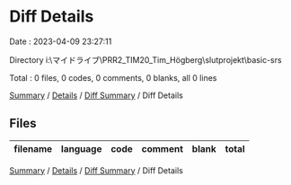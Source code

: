 # Diff Details

Date : 2023-04-09 23:27:11

Directory i:\\マイドライブ\\PRR2_TIM20_Tim_Högberg\\slutprojekt\\basic-srs

Total : 0 files,  0 codes, 0 comments, 0 blanks, all 0 lines

[Summary](results.md) / [Details](details.md) / [Diff Summary](diff.md) / Diff Details

## Files
| filename | language | code | comment | blank | total |
| :--- | :--- | ---: | ---: | ---: | ---: |

[Summary](results.md) / [Details](details.md) / [Diff Summary](diff.md) / Diff Details